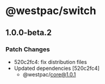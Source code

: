 # @westpac/switch

## 1.0.0-beta.2
### Patch Changes

- 520c2fc4: fix distribution files
- Updated dependencies [520c2fc4]
  - @westpac/core@1.0.1

